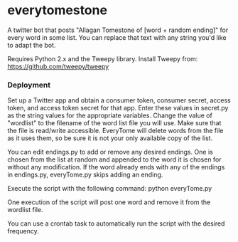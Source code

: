 # everytomestone
A twitter bot that posts "Allagan Tomestone of [word + random ending]" for every word in some list. You can replace that text with any string you'd like to adapt the bot.

Requires Python 2.x and the Tweepy library. Install Tweepy from: https://github.com/tweepy/tweepy

<h3>Deployment</h3>
Set up a Twitter app and obtain a consumer token, consumer secret, access token, and access token secret for that app. Enter these values in secret.py as the string values for the appropriate variables.
Change the value of "wordlist" to the filename of the word list file you will use. Make sure that the file is read/write accessible. EveryTome will delete words from the file as it uses them, so be sure it is not your only available copy of the list.

You can edit endings.py to add or remove any desired endings. One is chosen from the list at random and appended to the word it is chosen for without any modification. If the word already ends with any of the endings in endings.py, everyTome.py skips adding an ending.

Execute the script with the following command:
python everyTome.py

One execution of the script will post one word and remove it from the wordlist file.

You can use a crontab task to automatically run the script with the desired frequency.
